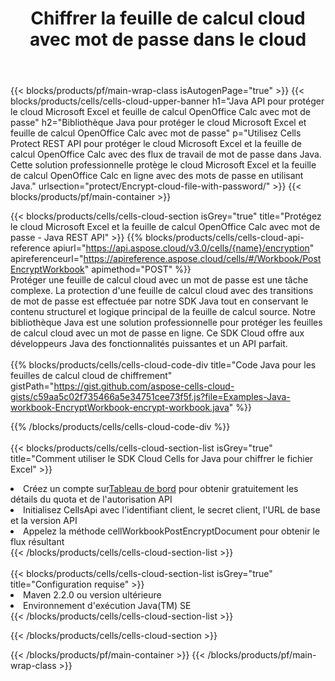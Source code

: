 ﻿---
title:  Chiffrer la feuille de calcul cloud avec mot de passe dans le cloud
description: API et SDK cloud pour la protection de Microsoft Excel et OpenOffice Calc. Cryptez la feuille de calcul cloud avec le mot de passe par le Cells Cloud API. Le SDK prend en charge les types de langages de développement. Ils incluent Android, C#, Go, Java, NodeJS, Perl, PHP, Python, Ruby et Swift.
---
{{< blocks/products/pf/main-wrap-class isAutogenPage="true" >}}
{{< blocks/products/cells/cells-cloud-upper-banner h1="Java API pour protéger le cloud Microsoft Excel et feuille de calcul OpenOffice Calc avec mot de passe" h2="Bibliothèque Java pour protéger le cloud Microsoft Excel et feuille de calcul OpenOffice Calc avec mot de passe" p="Utilisez Cells Protect REST API pour protéger le cloud Microsoft Excel et la feuille de calcul OpenOffice Calc avec des flux de travail de mot de passe dans Java. Cette solution professionnelle protège le cloud Microsoft Excel et la feuille de calcul OpenOffice Calc en ligne avec des mots de passe en utilisant Java." urlsection="protect/Encrypt-cloud-file-with-password/" >}}
{{< blocks/products/pf/main-container >}}

{{< blocks/products/cells/cells-cloud-section isGrey="true" title="Protégez le cloud Microsoft Excel et la feuille de calcul OpenOffice Calc avec mot de passe - Java REST API" >}}
{{% blocks/products/cells/cells-cloud-api-reference apiurl="https://api.aspose.cloud/v3.0/cells/{name}/encryption" apireferenceurl="https://apireference.aspose.cloud/cells/#/Workbook/PostEncryptWorkbook" apimethod="POST" %}}
<br/>
Protéger une feuille de calcul cloud avec un mot de passe est une tâche complexe. La protection d'une feuille de calcul cloud avec des transitions de mot de passe est effectuée par notre SDK Java tout en conservant le contenu structurel et logique principal de la feuille de calcul source. Notre bibliothèque Java est une solution professionnelle pour protéger les feuilles de calcul cloud avec un mot de passe en ligne. Ce SDK Cloud offre aux développeurs Java des fonctionnalités puissantes et un API parfait.
<br/>
<br/>
{{% blocks/products/cells/cells-cloud-code-div title="Code Java pour les feuilles de calcul cloud de chiffrement" gistPath="https://gist.github.com/aspose-cells-cloud-gists/c59aa5c02f735466a5e34751cee73f5f.js?file=Examples-Java-workbook-EncryptWorkbook-encrypt-workbook.java" %}}
  
{{% /blocks/products/cells/cells-cloud-code-div %}}
<br/>
<br/>
{{< blocks/products/cells/cells-cloud-section-list isGrey="true" title="Comment utiliser le SDK Cloud Cells for Java pour chiffrer le fichier Excel" >}}
<li> Créez un compte sur<a href="https://dashboard.aspose.cloud/">Tableau de bord</a> pour obtenir gratuitement les détails du quota et de l'autorisation API</li>
<li>Initialisez CellsApi avec l'identifiant client, le secret client, l'URL de base et la version API</li>
<li>Appelez la méthode cellWorkbookPostEncryptDocument pour obtenir le flux résultant</li>
{{< /blocks/products/cells/cells-cloud-section-list >}}
<br/>
<br/>
{{< blocks/products/cells/cells-cloud-section-list isGrey="true" title="Configuration requise" >}}
<li>Maven 2.2.0 ou version ultérieure</li>
<li>Environnement d'exécution Java(TM) SE</li>
{{< /blocks/products/cells/cells-cloud-section-list >}}

{{< /blocks/products/cells/cells-cloud-section >}}

{{< /blocks/products/pf/main-container >}}
{{< /blocks/products/pf/main-wrap-class >}}

